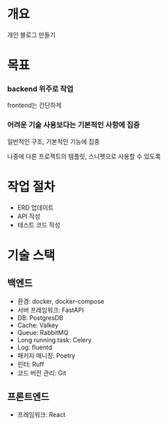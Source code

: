 # 개요
개인 블로그 만들기

# 목표
### backend 위주로 작업
frontend는 간단하게
### 어려운 기술 사용보다는 기본적인 사항에 집중
일반적인 구조, 기본적인 기능에 집중

나중에 다른 프로젝트의 템플릿, 스니펫으로 사용할 수 있도록

# 작업 절차
- ERD 업데이트
- API 작성
- 테스트 코드 작성


# 기술 스택
## 백엔드
- 환경: docker, docker-compose
- 서버 프레임워크: FastAPI
- DB: PostgresDB
- Cache: Valkey
- Queue: RabbitMQ
- Long running task: Celery
- Log: fluentd
- 패키지 매니징: Poetry
- 린터: Ruff
- 코드 버전 관리: Git

## 프론트엔드
- 프레임워크: React
